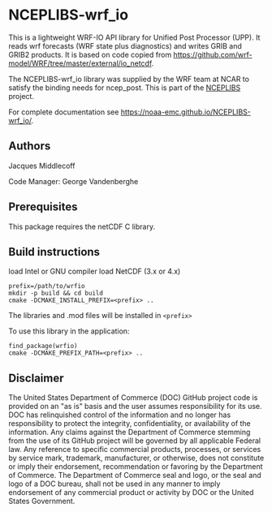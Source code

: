 # NCEPLIBS-wrf_io

This is a lightweight WRF-IO API library for Unified Post Processor
(UPP). It reads wrf forecasts (WRF state plus diagnostics) and writes
GRIB and GRIB2 products. It is based on code copied from
https://github.com/wrf-model/WRF/tree/master/external/io_netcdf.

The NCEPLIBS-wrf_io library was supplied by the WRF team at NCAR to
satisfy the binding needs for ncep_post. This is part of the
[NCEPLIBS](https://github.com/NOAA-EMC/NCEPLIBS) project.

For complete documentation see
https://noaa-emc.github.io/NCEPLIBS-wrf_io/.

## Authors

Jacques Middlecoff

Code Manager: George Vandenberghe

## Prerequisites

This package requires the netCDF C library.

## Build instructions

load Intel or GNU compiler
load NetCDF (3.x or 4.x)

```
prefix=/path/to/wrfio
mkdir -p build && cd build
cmake -DCMAKE_INSTALL_PREFIX=<prefix> ..
```

The libraries and .mod files will be installed in `<prefix>`

To use this library in the application:
```
find_package(wrfio)
cmake -DCMAKE_PREFIX_PATH=<prefix> ..
```

## Disclaimer

The United States Department of Commerce (DOC) GitHub project code is
provided on an "as is" basis and the user assumes responsibility for
its use. DOC has relinquished control of the information and no longer
has responsibility to protect the integrity, confidentiality, or
availability of the information. Any claims against the Department of
Commerce stemming from the use of its GitHub project will be governed
by all applicable Federal law. Any reference to specific commercial
products, processes, or services by service mark, trademark,
manufacturer, or otherwise, does not constitute or imply their
endorsement, recommendation or favoring by the Department of
Commerce. The Department of Commerce seal and logo, or the seal and
logo of a DOC bureau, shall not be used in any manner to imply
endorsement of any commercial product or activity by DOC or the United
States Government.
